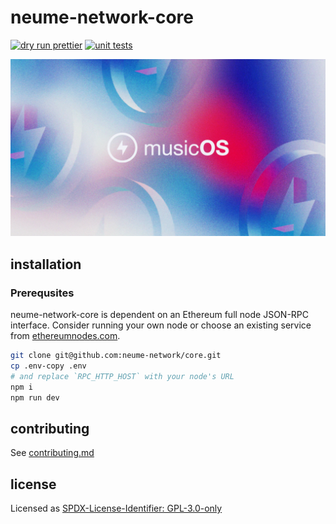 # neume-network-core

[![dry run prettier](https://github.com/neume-network/neume-network-core/actions/workflows/prettier.yml/badge.svg)](https://github.com/neume-network/neume-network-core/actions/workflows/prettier.yml)
[![unit tests](https://github.com/neume-network/neume-network-core/actions/workflows/node.js.yml/badge.svg)](https://github.com/neume-network/neume-network-core/actions/workflows/node.js.yml)

<p align="center">
  <img src="/assets/logo.webp" />
</p>

## installation

### Prerequsites

neume-network-core is dependent on an Ethereum full node JSON-RPC interface.
Consider running your own node or choose an existing service from
[ethereumnodes.com](https://ethereumnodes.com/).

```bash
git clone git@github.com:neume-network/core.git
cp .env-copy .env
# and replace `RPC_HTTP_HOST` with your node's URL
npm i
npm run dev
```

## contributing

See [contributing.md](./contributing.md)

## license

Licensed as [SPDX-License-Identifier: GPL-3.0-only](https://spdx.org/licenses/GPL-3.0-only.html)
